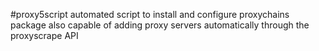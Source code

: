 #proxy5script
automated script to install and configure proxychains package
also capable of adding proxy servers automatically through the proxyscrape API
